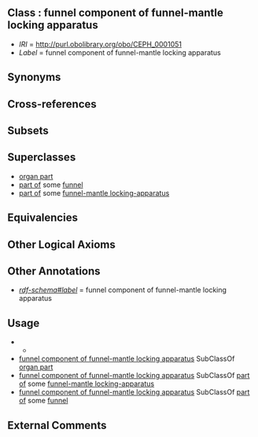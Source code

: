 
## Class : funnel component of funnel-mantle locking apparatus

 * *IRI* = http://purl.obolibrary.org/obo/CEPH_0001051
 * *Label* = funnel component of funnel-mantle locking apparatus

## Synonyms


## Cross-references


## Subsets


## Superclasses

 * [organ part](../../UBERON/64/UBERON_0000064.md)
 * [part of](../../BFO/50/BFO_0000050.md) some [funnel](../../CEPH/16/CEPH_0000116.md)
 * [part of](../../BFO/50/BFO_0000050.md) some [funnel-mantle locking-apparatus](../../CEPH/18/CEPH_0000118.md)

## Equivalencies


## Other Logical Axioms


## Other Annotations

 * *[rdf-schema#label](../../el/rdf-schema#label.md)* = funnel component of funnel-mantle locking apparatus

## Usage

 * -
 * [funnel component of funnel-mantle locking apparatus](../../CEPH/51/CEPH_0001051.md) SubClassOf [organ part](../../UBERON/64/UBERON_0000064.md)
 * [funnel component of funnel-mantle locking apparatus](../../CEPH/51/CEPH_0001051.md) SubClassOf [part of](../../BFO/50/BFO_0000050.md) some [funnel-mantle locking-apparatus](../../CEPH/18/CEPH_0000118.md)
 * [funnel component of funnel-mantle locking apparatus](../../CEPH/51/CEPH_0001051.md) SubClassOf [part of](../../BFO/50/BFO_0000050.md) some [funnel](../../CEPH/16/CEPH_0000116.md)

## External Comments

